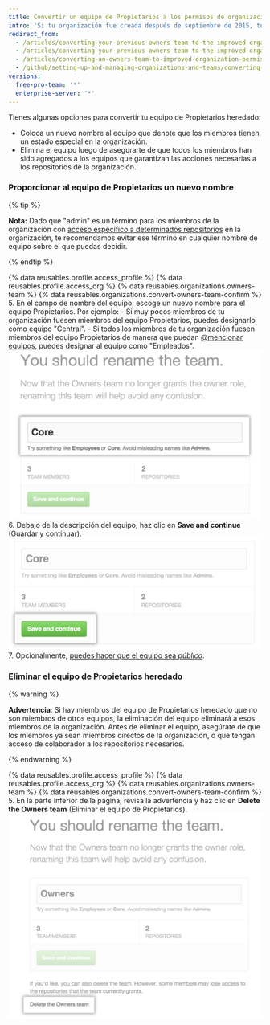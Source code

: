 ```yaml
---
title: Convertir un equipo de Propietarios a los permisos de organización mejorados
intro: 'Si tu organización fue creada después de septiembre de 2015, tu organización ha mejorado los permisos de la organización por defecto. Las organizaciones creadas antes de septiembre de 2015 pueden necesitar migrar a los antiguos equipos de propietarios y administradores al modelo mejorado de permisos. El "Propietario" ahora tiene un rol administrativo otorgado a los miembros individuales de tu organización. Los miembros de tu equipo de Propietarios heredado automáticamente reciben los privilegios del propietario.'
redirect_from:
  - /articles/converting-your-previous-owners-team-to-the-improved-organization-permissions-early-access-program/
  - /articles/converting-your-previous-owners-team-to-the-improved-organization-permissions/
  - /articles/converting-an-owners-team-to-improved-organization-permissions
  - /github/setting-up-and-managing-organizations-and-teams/converting-an-owners-team-to-improved-organization-permissions
versions:
  free-pro-team: '*'
  enterprise-server: '*'
---
```

Tienes algunas opciones para convertir tu equipo de Propietarios heredado:

- Coloca un nuevo nombre al equipo que denote que los miembros tienen un estado especial en la organización.
- Elimina el equipo luego de asegurarte de que todos los miembros han sido agregados a los equipos que garantizan las acciones necesarias a los repositorios de la organización.

### Proporcionar al equipo de Propietarios un nuevo nombre

{% tip %}

   **Nota:** Dado que "admin" es un término para los miembros de la organización con [acceso específico a determinados repositorios](/articles/repository-permission-levels-for-an-organization) en la organización, te recomendamos evitar ese término en cualquier nombre de equipo sobre el que puedas decidir.

{% endtip %}

{% data reusables.profile.access_profile %}
{% data reusables.profile.access_org %}
{% data reusables.organizations.owners-team %}
{% data reusables.organizations.convert-owners-team-confirm %}
5. En el campo de nombre del equipo, escoge un nuevo nombre para el equipo Propietarios. Por ejemplo:
    - Si muy pocos miembros de tu organización fuesen miembros del equipo Propietarios, puedes designarlo como equipo "Central".
    - Si todos los miembros de tu organización fuesen miembros del equipo Propietarios de manera que puedan [@mencionar equipos](/articles/basic-writing-and-formatting-syntax/#mentioning-people-and-teams), puedes designar al equipo como "Empleados". ![El campo de nombre del equipo, con el equipo Propietarios con el nuevo nombre Central](/assets/images/help/teams/owners-team-new-name.png)
6. Debajo de la descripción del equipo, haz clic en **Save and continue** (Guardar y continuar). ![El botón para guardar y continuar](/assets/images/help/teams/owners-team-save-and-continue.png)
7. Opcionalmente, [puedes hacer que el equipo sea *público*](/articles/changing-team-visibility).

### Eliminar el equipo de Propietarios heredado

{% warning %}

**Advertencia**: Si hay miembros del equipo de Propietarios heredado que no son miembros de otros equipos, la eliminación del equipo eliminará a esos miembros de la organización. Antes de eliminar el equipo, asegúrate de que los miembros ya sean miembros directos de la organización, o que tengan acceso de colaborador a los repositorios necesarios.

{% endwarning %}

{% data reusables.profile.access_profile %}
{% data reusables.profile.access_org %}
{% data reusables.organizations.owners-team %}
{% data reusables.organizations.convert-owners-team-confirm %}
5. En la parte inferior de la página, revisa la advertencia y haz clic en **Delete the Owners team** (Eliminar el equipo de Propietarios). ![Enlace para eliminar el equipo de Propietarios](/assets/images/help/teams/owners-team-delete.png)
